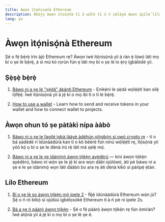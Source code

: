 ```yaml
---
title: Àwọn ìtọ́nisọ́nà Ethereum
description: Àkójọ àwọn ìtọ́sọ́nà tí ó wúlò tí ó ń ṣàlàyé àwọn ìpìlẹ̀ lílo Ethereum fún àwọn tó ṣẹ̀ṣẹ̀ bẹ̀rẹ̀.
lang: yo
---
```


# Àwọn ìtọ́nisọ́nà Ethereum

Ṣé o fẹ́ bẹ̀rẹ̀ ìrìn àjò Ethereum rẹ? Àwọn ìwé ìtọ́nisọ́nà yìí á ràn ẹ́ lọ́wọ́ láti mọ bí o ṣe lè bẹ̀rẹ̀, á sì mú kó rọrùn fún ẹ láti mọ bí o ṣe lè lo ẹ̀rọ ìgbàlódé yìí.

## Ṣẹ̀ṣẹ̀ bẹ̀rẹ̀

1. [Báwo ni a ṣe lè "ṣẹ̀dá" àkántì Ethereum](/guides/how-to-create-an-ethereum-account/) - Ẹnikẹ́ni le ṣẹ̀dá wọ́lẹ́ẹ́tì kan sílẹ̀ lọ́fẹ̀ẹ́. Ìwé ìtọ́nisọ́nà yìí á jẹ́ kí o mọ ibi tí o ti lè bẹ̀rẹ̀.

2. [How to use a wallet](/guides/how-to-use-a-wallet/) - Learn how to send and receive tokens in your wallet and how to connect wallet to projects.

## Àwọn ohun tó ṣe pàtàkì nípa ààbò

1. [Báwo ni o ṣe le fagilé ìgbà láàyè àdéhùn ọlọ́gbọ́n sí owó crypto rẹ](/guides/how-to-revoke-token-access/) - tí o bá ṣàdédé rí ìdúnàádúrà kan tí o kò béèrè fún nínú wọ́lẹ́ẹ́tì rẹ, ìtọ́sọ́nà yìí yóò kọ́ ọ bí o ṣe le dènà irú rẹ̀ láti má ṣẹlẹ̀ mọ́.

2. [Báwo ní a ṣe le ṣe ìdánimọ̀ àwọn tọ́kẹ̀n ayédèrú](/guides/how-to-id-scam-tokens/) — kíni àwọn tọ́kẹ̀n ayédèrú, báwo ní wọ́n ṣe le jẹ́ kí ara wọn dàbí ojúlówó, àti pé báwo ní a ṣe e le ṣe ìdánimọ̀ wọn làti dáàbò bo ara rẹ àti dènà kíkó sí páńpẹ́ ẹ̀tàn.

## Lílo Ethereum

1. [Bí o ṣe lè so àwọn tọ́kẹ̀n mọ́ ipele 2](/guides/how-to-use-a-bridge/) - Ǹjẹ́ ìdúnàádúrà Ethereum wọ́n jù? Ṣẹ́ o ń rò bíbọ́ sí ojútùú ìgbélọsókè Ethereum tí à ń pè ní ipele 2s.

2. [Bá a ṣe ń pààrọ̀ àwọn tọ́kẹ̀n](/guides/how-to-swap-tokens/) - Ṣé o fẹ́ pààrọ̀ àwọn tọ́kẹ̀n rẹ fún òmíràn? Ìwé atọ́nà yìí á jẹ́ kí o mọ bí o ṣe lè ṣe é.
